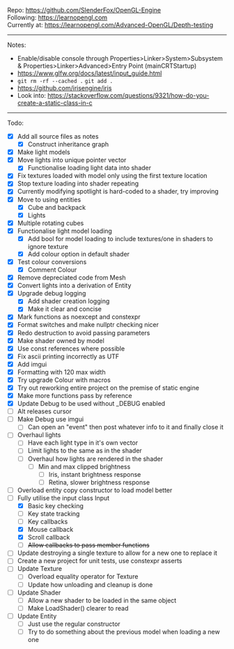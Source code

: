 Repo: https://github.com/SlenderFox/OpenGL-Engine  
Following: https://learnopengl.com  
Currently at: https://learnopengl.com/Advanced-OpenGL/Depth-testing
___
Notes:
- Enable/disable console through
	Properties>Linker>System>Subsystem & Properties>Linker>Advanced>Entry Point (mainCRTStartup)
- https://www.glfw.org/docs/latest/input_guide.html
- `git rm -rf --cached .` `git add .`
- https://github.com/irisengine/iris
- Look into: https://stackoverflow.com/questions/9321/how-do-you-create-a-static-class-in-c
___
Todo:
- [x] Add all source files as notes
	- [x] Construct inheritance graph
- [x] Make light models
- [x] Move lights into unique pointer vector
	- [x] Functionalise loading light data into shader
- [x] Fix textures loaded with model only using the first texture location
- [x] Stop texture loading into shader repeating
- [x] Currently modifying spotlight is hard-coded to a shader, try improving
- [x] Move to using entities
	- [x] Cube and backpack
	- [x] Lights
- [x] Multiple rotating cubes
- [x] Functionalise light model loading
	- [x] Add bool for model loading to include textures/one in shaders to ignore texture
	- [x] Add colour option in default shader
- [x] Test colour conversions
	- [x] Comment Colour
- [x] Remove depreciated code from Mesh
- [x] Convert lights into a derivation of Entity
- [x] Upgrade debug logging
	- [x] Add shader creation logging
	- [x] Make it clear and concise
- [x] Mark functions as noexcept and constexpr
- [x] Format switches and make nullptr checking nicer
- [x] Redo destruction to avoid passing parameters
- [x] Make shader owned by model
- [x] Use const references where possible
- [x] Fix ascii printing incorrectly as UTF
- [x] Add imgui
- [x] Formatting with 120 max width
- [x] Try upgrade Colour with macros
- [x] Try out reworking entire project on the premise of static engine
- [x] Make more functions pass by reference
- [x] Update Debug to be used without \_DEBUG enabled
- [ ] Alt releases cursor
- [ ] Make Debug use imgui
	- [ ] Can open an "event" then post whatever info to it and finally close it
- [ ] Overhaul lights
	- [ ] Have each light type in it's own vector
	- [ ] Limit lights to the same as in the shader
	- [ ] Overhaul how lights are rendered in the shader
		- [ ] Min and max clipped brightness
			- [ ] Iris, instant brightness response
			- [ ] Retina, slower brightness response
- [ ] Overload entity copy constructor to load model better
- [ ] Fully utilise the input class Input
	- [x] Basic key checking
	- [ ] Key state tracking
	- [ ] Key callbacks
	- [x] Mouse callback
	- [x] Scroll callback
	- [ ] ~~Allow callbacks to pass member functions~~
- [ ] Update destroying a single texture to allow for a new one to replace it
- [ ] Create a new project for unit tests, use constexpr asserts
- [ ] Update Texture
	- [ ] Overload equality operator for Texture
	- [ ] Update how unloading and cleanup is done
- [ ] Update Shader
	- [ ] Allow a new shader to be loaded in the same object
	- [ ] Make LoadShader() clearer to read
- [ ] Update Entity
	- [ ] Just use the regular constructor
	- [ ] Try to do something about the previous model when loading a new one
